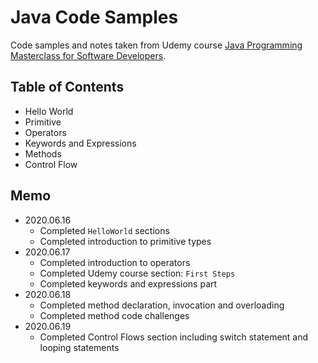 # Java Code Samples

Code samples and notes taken from Udemy course [Java Programming Masterclass for Software Developers](https://www.udemy.com/course/java-the-complete-java-developer-course).

## Table of Contents

- Hello World
- Primitive
- Operators
- Keywords and Expressions
- Methods
- Control Flow

## Memo
- 2020.06.16
  - Completed `HelloWorld` sections
  - Completed introduction to primitive types
- 2020.06.17
  - Completed introduction to operators
  - Completed Udemy course section: `First Steps`
  - Completed keywords and expressions part
- 2020.06.18
  - Completed method declaration, invocation and overloading
  - Completed method code challenges
- 2020.06.19
  - Completed Control Flows section including switch statement and looping statements
